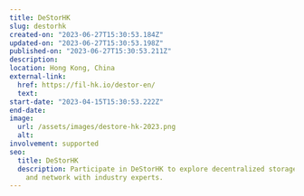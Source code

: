 ```yaml
---
title: DeStorHK
slug: destorhk
created-on: "2023-06-27T15:30:53.184Z"
updated-on: "2023-06-27T15:30:53.198Z"
published-on: "2023-06-27T15:30:53.211Z"
description:
location: Hong Kong, China
external-link:
  href: https://fil-hk.io/destor-en/
  text:
start-date: "2023-04-15T15:30:53.222Z"
end-date:
image:
  url: /assets/images/destore-hk-2023.png
  alt:
involvement: supported
seo:
  title: DeStorHK
  description: Participate in DeStorHK to explore decentralized storage solutions
    and network with industry experts.
---
```

